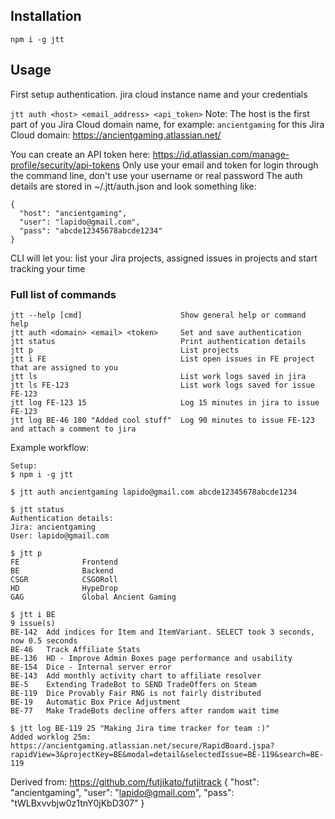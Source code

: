 ## Installation

```
npm i -g jtt
```

## Usage

First setup authentication. jira cloud instance name and your credentials

`jtt auth <host> <email_address> <api_token>`
Note:
The host is the first part of you Jira Cloud domain name, for example: `ancientgaming` for this Jira Cloud domain: https://ancientgaming.atlassian.net/

You can create an API token here: https://id.atlassian.com/manage-profile/security/api-tokens
Only use your email and token for login through the command line, don't use your username or real password
The auth details are stored in ~/.jtt/auth.json and look something like:

```
{
  "host": "ancientgaming",
  "user": "lapido@gmail.com",
  "pass": "abcde12345678abcde1234"
}

```

CLI will let you: list your Jira projects, assigned issues in projects and start tracking your time

### Full list of commands

```
jtt --help [cmd]                      Show general help or command help
jtt auth <domain> <email> <token>     Set and save authentication
jtt status                            Print authentication details
jtt p                                 List projects
jtt i FE                              List open issues in FE project that are assigned to you
jtt ls                                List work logs saved in jira
jtt ls FE-123                         List work logs saved for issue FE-123
jtt log FE-123 15                     Log 15 minutes in jira to issue FE-123
jtt log BE-46 180 "Added cool stuff"  Log 90 minutes to issue FE-123 and attach a comment to jira
```

Example workflow:

```
Setup:
$ npm i -g jtt

$ jtt auth ancientgaming lapido@gmail.com abcde12345678abcde1234

$ jtt status
Authentication details:
Jira: ancientgaming
User: lapido@gmail.com

$ jtt p
FE              Frontend
BE              Backend
CSGR            CSGORoll
HD              HypeDrop
GAG             Global Ancient Gaming

$ jtt i BE
9 issue(s)
BE-142  Add indices for Item and ItemVariant. SELECT took 3 seconds, now 0.5 seconds
BE-46   Track Affiliate Stats
BE-136  HD - Improve Admin Boxes page performance and usability
BE-154  Dice - Internal server error
BE-143  Add monthly activity chart to affiliate resolver
BE-5    Extending TradeBot to SEND TradeOffers on Steam
BE-119  Dice Provably Fair RNG is not fairly distributed
BE-19   Automatic Box Price Adjustment
BE-77   Make TradeBots decline offers after random wait time

$ jtt log BE-119 25 "Making Jira time tracker for team :)"
Added worklog 25m: https://ancientgaming.atlassian.net/secure/RapidBoard.jspa?rapidView=3&projectKey=BE&modal=detail&selectedIssue=BE-119&search=BE-119

```

Derived from:
https://github.com/futjikato/futjitrack
{
"host": "ancientgaming",
"user": "lapido@gmail.com",
"pass": "tWLBxvvbjw0z1tnY0jKbD307"
}
